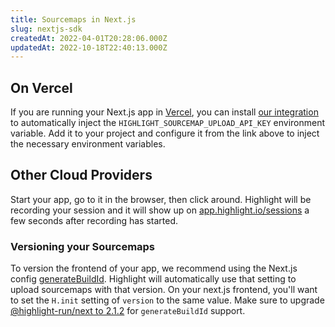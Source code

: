 ```yaml
---
title: Sourcemaps in Next.js
slug: nextjs-sdk
createdAt: 2022-04-01T20:28:06.000Z
updatedAt: 2022-10-18T22:40:13.000Z
---
```


## On Vercel

If you are running your Next.js app in [Vercel](https://vercel.app/), you can install [our integration](https://vercel.com/integrations/highlight) to automatically inject the `HIGHLIGHT_SOURCEMAP_UPLOAD_API_KEY` environment variable. Add it to your project and configure it from the link above to inject the necessary environment variables.

## Other Cloud Providers

Start your app, go to it in the browser, then click around. Highlight will be recording your session and it will show up on [app.highlight.io/sessions](https://app.highlight/sessions) a few seconds after recording has started.

### Versioning your Sourcemaps

To version the frontend of your app, we recommend using the Next.js config [generateBuildId](https://nextjs.org/docs/api-reference/next.config.js/configuring-the-build-id). Highlight will automatically use that setting to upload sourcemaps with that version. On your next.js frontend, you'll want to set the `H.init` setting of `version` to the same value. Make sure to upgrade [@highlight-run/next to 2.1.2](https://www.npmjs.com/package/@highlight-run/next/v/2.1.2) for `generateBuildId` support.

